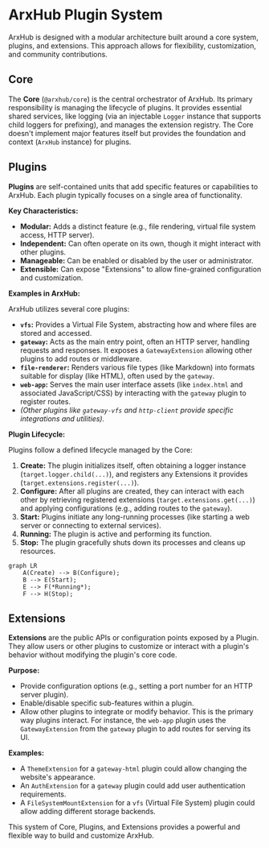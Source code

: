 # ArxHub Plugin System

ArxHub is designed with a modular architecture built around a core system, plugins, and extensions. This approach allows for flexibility, customization, and community contributions.

## Core

The **Core** (`@arxhub/core`) is the central orchestrator of ArxHub. Its primary responsibility is managing the lifecycle of plugins. It provides essential shared services, like logging (via an injectable `Logger` instance that supports child loggers for prefixing), and manages the extension registry. The Core doesn't implement major features itself but provides the foundation and context (`ArxHub` instance) for plugins.

## Plugins

**Plugins** are self-contained units that add specific features or capabilities to ArxHub. Each plugin typically focuses on a single area of functionality.

**Key Characteristics:**

*   **Modular:** Adds a distinct feature (e.g., file rendering, virtual file system access, HTTP server).
*   **Independent:** Can often operate on its own, though it might interact with other plugins.
*   **Manageable:** Can be enabled or disabled by the user or administrator.
*   **Extensible:** Can expose "Extensions" to allow fine-grained configuration and customization.

**Examples in ArxHub:**

ArxHub utilizes several core plugins:

*   **`vfs`:** Provides a Virtual File System, abstracting how and where files are stored and accessed.
*   **`gateway`:** Acts as the main entry point, often an HTTP server, handling requests and responses. It exposes a `GatewayExtension` allowing other plugins to add routes or middleware.
*   **`file-renderer`:** Renders various file types (like Markdown) into formats suitable for display (like HTML), often used by the `gateway`.
*   **`web-app`:** Serves the main user interface assets (like `index.html` and associated JavaScript/CSS) by interacting with the `gateway` plugin to register routes.
*   *(Other plugins like `gateway-vfs` and `http-client` provide specific integrations and utilities).*

**Plugin Lifecycle:**

Plugins follow a defined lifecycle managed by the Core:

1.  **Create:** The plugin initializes itself, often obtaining a logger instance (`target.logger.child(...)`), and registers any Extensions it provides (`target.extensions.register(...)`).
2.  **Configure:** After all plugins are created, they can interact with each other by retrieving registered extensions (`target.extensions.get(...)`) and applying configurations (e.g., adding routes to the `gateway`).
3.  **Start:** Plugins initiate any long-running processes (like starting a web server or connecting to external services).
4.  **Running:** The plugin is active and performing its function.
5.  **Stop:** The plugin gracefully shuts down its processes and cleans up resources.

```mermaid
graph LR
    A(Create) --> B(Configure);
    B --> E(Start);
    E --> F(*Running*);
    F --> H(Stop);
```

## Extensions

**Extensions** are the public APIs or configuration points exposed by a Plugin. They allow users or other plugins to customize or interact with a plugin's behavior without modifying the plugin's core code.

**Purpose:**

*   Provide configuration options (e.g., setting a port number for an HTTP server plugin).
*   Enable/disable specific sub-features within a plugin.
*   Allow other plugins to integrate or modify behavior. This is the primary way plugins interact. For instance, the `web-app` plugin uses the `GatewayExtension` from the `gateway` plugin to add routes for serving its UI.

**Examples:**

*   A `ThemeExtension` for a `gateway-html` plugin could allow changing the website's appearance.
*   An `AuthExtension` for a `gateway` plugin could add user authentication requirements.
*   A `FileSystemMountExtension` for a `vfs` (Virtual File System) plugin could allow adding different storage backends.

This system of Core, Plugins, and Extensions provides a powerful and flexible way to build and customize ArxHub.

